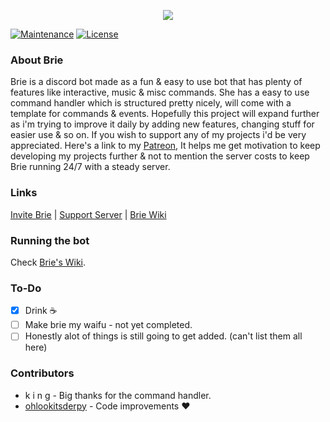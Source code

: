 <p align="center">
<a href="https://briebot.com/" target="_blank"><img src="https://i.imgur.com/Yt1p65g.png"></a>
</p>

[![Maintenance](https://img.shields.io/badge/Maintained%3F-yes-green.svg)](https://github.com/etcroot/Brie/graphs/commit-activity) [![License](https://img.shields.io/badge/License-Apache%202.0-blue.svg)](https://opensource.org/licenses/Apache-2.0) 



### About Brie
Brie is a discord bot made as a fun & easy to use bot that has plenty of features like interactive, music & misc commands. She has a easy to use command handler which is structured pretty nicely, will come with a template for commands & events. Hopefully this project will expand further as i'm trying to improve it daily by adding new features, changing stuff for easier use & so on. If you wish to support any of my projects i'd be very appreciated. Here's a link to my <a href="https://www.patreon.com/etcroot" target="_blank">Patreon</a>, It helps me get motivation to keep developing my projects further & not to mention the server costs to keep Brie running 24/7 with a steady server.

### Links
<a href="https://discordapp.com/oauth2/authorize/?permissions=2146958847&scope=bot&client_id=585510296840568857" target="_blank">Invite Brie</a> | <a href="https://discord.gg/JSRZCyn" target="_blank">Support Server</a> | <a href="https://github.com/etcroot/Brie/wiki" target="_blank">Brie Wiki</a>

### Running the bot

Check <a href="https://github.com/etcroot/Brie/wiki" target="_blank">Brie's Wiki</a>. 

### To-Do
- [x] Drink :coffee:
- [ ] Make brie my waifu - not yet completed.
- [ ] Honestly alot of things is still going to get added. (can't list them all here)

### Contributors
* k i n g - Big thanks for the command handler.
* [ohlookitsderpy](https://github.com/ohlookitsderpy) - Code improvements :heart:
 
